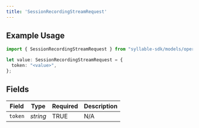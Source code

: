 ```yaml
---
title: 'SessionRecordingStreamRequest'
---
```


## Example Usage

```typescript
import { SessionRecordingStreamRequest } from "syllable-sdk/models/operations";

let value: SessionRecordingStreamRequest = {
  token: "<value>",
};
```

## Fields

| Field              | Type               | Required           | Description        |
| ------------------ | ------------------ | ------------------ | ------------------ |
| `token`            | *string*           | TRUE | N/A                |
